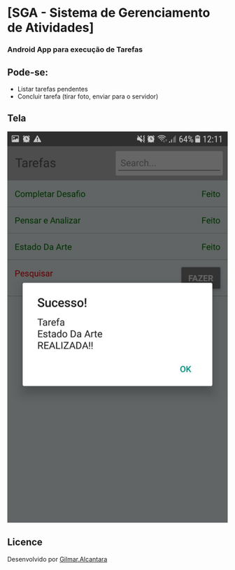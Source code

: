 # [SGA - Sistema de Gerenciamento de Atividades]

### Android App para execução de Tarefas

## Pode-se:
* Listar tarefas pendentes
* Concluir tarefa (tirar foto, enviar para o servidor)

## Tela
![alt text](https://raw.githubusercontent.com/Gilmardealcantara/sgaApp/master/desafio.jpeg)

## Licence
Desenvolvido por [Gilmar.Alcantara](https://github.com/Gilmardealcantara)

